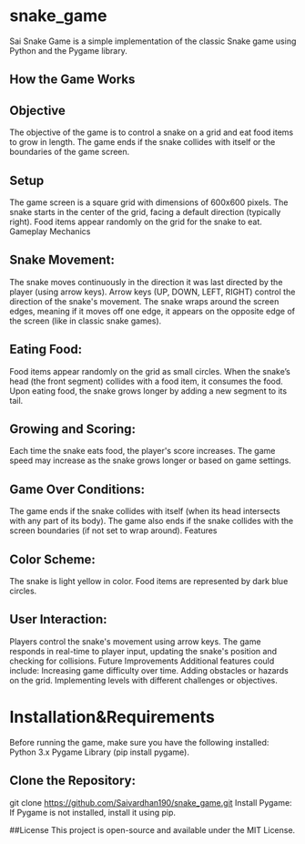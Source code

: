 # snake_game
Sai Snake Game is a simple implementation of the classic Snake game using Python and the Pygame library.

## How the Game Works
## Objective
The objective of the game is to control a snake on a grid and eat food items to grow in length. The game ends if the snake collides with itself or the boundaries of the game screen.

## Setup
The game screen is a square grid with dimensions of 600x600 pixels.
The snake starts in the center of the grid, facing a default direction (typically right).
Food items appear randomly on the grid for the snake to eat.
Gameplay Mechanics
## Snake Movement:
The snake moves continuously in the direction it was last directed by the player (using arrow keys).
Arrow keys (UP, DOWN, LEFT, RIGHT) control the direction of the snake's movement.
The snake wraps around the screen edges, meaning if it moves off one edge, it appears on the opposite edge of the screen (like in classic snake games).
## Eating Food:
Food items appear randomly on the grid as small circles.
When the snake’s head (the front segment) collides with a food item, it consumes the food.
Upon eating food, the snake grows longer by adding a new segment to its tail.
## Growing and Scoring:
Each time the snake eats food, the player's score increases.
The game speed may increase as the snake grows longer or based on game settings.
## Game Over Conditions:
The game ends if the snake collides with itself (when its head intersects with any part of its body).
The game also ends if the snake collides with the screen boundaries (if not set to wrap around).
Features
## Color Scheme:
The snake is light yellow in color.
Food items are represented by dark blue circles.

## User Interaction:
Players control the snake's movement using arrow keys.
The game responds in real-time to player input, updating the snake's position and checking for collisions.
Future Improvements
Additional features could include:
Increasing game difficulty over time.
Adding obstacles or hazards on the grid.
Implementing levels with different challenges or objectives.
# Installation&Requirements
Before running the game, make sure you have the following installed:
Python 3.x
Pygame Library (pip install pygame).

## Clone the Repository:
git clone https://github.com/Saivardhan190/snake_game.git
Install Pygame: If Pygame is not installed, install it using pip.

##License
This project is open-source and available under the MIT License.

